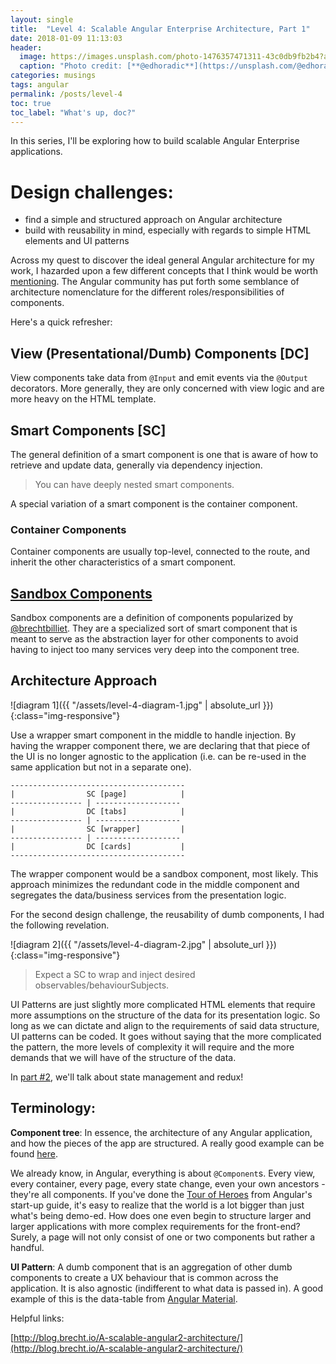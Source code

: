 ```yaml
---
layout: single
title:  "Level 4: Scalable Angular Enterprise Architecture, Part 1"
date: 2018-01-09 11:13:03
header:
  image: https://images.unsplash.com/photo-1476357471311-43c0db9fb2b4?auto=format&fit=crop&w=1650&q=80
  caption: "Photo credit: [**@edhoradic**](https://unsplash.com/@edhoradic)"
categories: musings
tags: angular
permalink: /posts/level-4
toc: true
toc_label: "What's up, doc?"
---
```


In this series, I'll be exploring how to build scalable Angular Enterprise applications.
# Design challenges: 
* find a simple and structured approach on Angular architecture
* build with reusability in mind, especially with regards to simple HTML elements and UI patterns

Across my quest to discover the ideal general Angular architecture for my work, I hazarded upon a few different concepts that I think would be worth [mentioning](#terminology). The Angular community has put forth some semblance of architecture nomenclature for the different roles/responsibilities of components. 

Here's a quick refresher:

## View (Presentational/Dumb) Components [DC]

View components take data from `@Input` and emit events via the `@Output` decorators. More generally, they are only concerned with view logic and are more heavy on the HTML template.

## Smart Components [SC]

The general definition of a smart component is one that is aware of how to retrieve and update data, generally via dependency injection. 

> You can have deeply nested smart components.

A special variation of a smart component is the container component.

### Container Components

Container components are usually top-level, connected to the route, and inherit the other characteristics of a smart component.

## [Sandbox Components](http://blog.brecht.io/A-scalable-angular-architecture-part2/)

Sandbox components are a definition of components popularized by [@brechtbilliet](https://twitter.com/intent/follow?original_referer=http%3A%2F%2Fblog.brecht.io%2FA-scalable-angular2-architecture%2F&ref_src=twsrc%5Etfw&screen_name=brechtbilliet&tw_p=followbutton). They are a specialized sort of smart component that is meant to serve as the abstraction layer for other components to avoid having to inject too many services very deep into the component tree.

## Architecture Approach

![diagram 1]({{ "/assets/level-4-diagram-1.jpg" | absolute_url }}){:class="img-responsive"}

Use a wrapper smart component in the middle to handle injection. By having the wrapper component there, we are declaring that that piece of the UI is no longer agnostic to the application (i.e. can be re-used in the same application but not in a separate one).

<!-- language: lang-none -->
    ---------------------------------------
    |                SC [page]            |
    ---------------- | -------------------
    |                DC [tabs]            |
    ---------------- | -------------------
    |                SC [wrapper]         |
    ---------------- | -------------------
    |                DC [cards]           |
    ---------------------------------------

The wrapper component would be a sandbox component, most likely. This approach minimizes the redundant code in the middle component and segregates the data/business services from the presentation logic. 

For the second design challenge, the reusability of dumb components, I had the following revelation.

![diagram 2]({{ "/assets/level-4-diagram-2.jpg" | absolute_url }}){:class="img-responsive"}

> Expect a SC to wrap and inject desired observables/behaviourSubjects. 

UI Patterns are just slightly more complicated HTML elements that require more assumptions on the structure of the data for its presentation logic. So long as we can dictate and align to the requirements of said data structure, UI patterns can be coded. It goes without saying that the more complicated the pattern, the more levels of complexity it will require and the more demands that we will have of the structure of the data.

In [part #2](/posts/level-5), we'll talk about state management and redux!

## Terminology:

**Component tree**: In essence, the architecture of any Angular application, and how the pieces of the app are structured. A really good example can be found [here](https://vsavkin.com/the-core-concepts-of-angular-2-c3d6cbe04d04).

We already know, in Angular, everything is about `@Component`s. Every view, every container, every page, every state change, even your own ancestors - they're all components. If you've done the [Tour of Heroes](https://angular.io/tutorial) from Angular's start-up guide, it's easy to realize that the world is a lot bigger than just what's being demo-ed. How does one even begin to structure larger and larger applications with more complex requirements for the front-end? Surely, a page will not only consist of one or two components but rather a handful. 

**UI Pattern**: A dumb component that is an aggregation of other dumb components to create a UX behaviour that is common across the application. It is also agnostic (indifferent to what data is passed in). A good example of this is the data-table from [Angular Material](https://material.angular.io/components/table/overview).


Helpful links:

[http://blog.brecht.io/A-scalable-angular2-architecture/](http://blog.brecht.io/A-scalable-angular2-architecture/)

